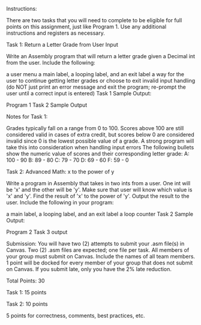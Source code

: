 Instructions:

There are two tasks that you will need to complete to be eligible for full points on this assignment, just like Program 1. Use any additional instructions and registers as necessary. 

Task 1: Return a Letter Grade from User Input

Write an Assembly program that will return a letter grade given a Decimal int from the user. Include the following:

a user menu
a main label, a looping label, and an exit label
a way for the user to continue getting letter grades or choose to exit
invalid input handling (do NOT just print an error message and exit the program; re-prompt the user until a correct input is entered)
Task 1 Sample Output:

Program 1 Task 2 Sample Output

 

Notes for Task 1:

Grades typically fall on a range from 0 to 100. Scores above 100 are still considered valid in cases of extra credit, but scores below 0 are considered invalid since 0 is the lowest possible value of a grade. A strong program will take this into consideration when handling input errors
The following bullets show the numeric value of scores and their corresponding letter grade:
A: 100 - 90
B: 89 - 80
C: 79 - 70
D: 69 - 60
F: 59 - 0
 

Task 2: Advanced Math: x to the power of y

Write a program in Assembly that takes in two ints from a user. One int will be 'x' and the other will be 'y'. Make sure that user will know which value is 'x' and 'y'. Find the result of 'x' to the power of 'y'. Output the result to the user. Include the following in your program:

a main label, a looping label, and an exit label
a loop counter
Task 2 Sample Output:

Program 2 Task 3 output

 

Submission: You will have two (2) attempts to submit your .asm file(s) in Canvas. Two (2) .asm files are expected; one file per task. All members of your group must submit on Canvas. Include the names of all team members. 1 point will be docked for every member of your group that does not submit on Canvas. If you submit late, only you have the 2% late reduction. 

 

Total Points: 30

Task 1: 15 points

Task 2: 10 points

 5 points for correctness, comments, best practices, etc. 